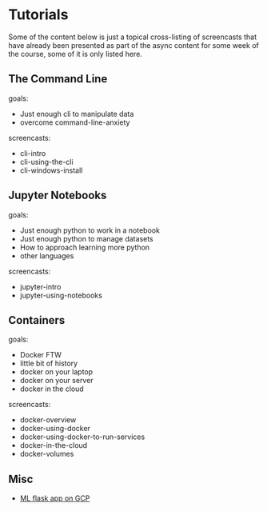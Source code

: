 # Tutorials

Some of the content below is just a topical cross-listing of screencasts that
have already been presented as part of the async content for some week of the
course, some of it is only listed here.

## The Command Line

goals:

- Just enough cli to manipulate data
- overcome command-line-anxiety

screencasts:

- cli-intro
- cli-using-the-cli
- cli-windows-install


## Jupyter Notebooks

goals:

- Just enough python to work in a notebook
- Just enough python to manage datasets
- How to approach learning more python
- other languages

screencasts:

- jupyter-intro
- jupyter-using-notebooks


## Containers

goals:

- Docker FTW
- little bit of history
- docker on your laptop
- docker on your server
- docker in the cloud

screencasts:

- docker-overview
- docker-using-docker
- docker-using-docker-to-run-services
- docker-in-the-cloud
- docker-volumes


## Misc

- [ML flask app on GCP](https://codelabs.developers.google.com/codelabs/cloud-vision-app-engine/)


